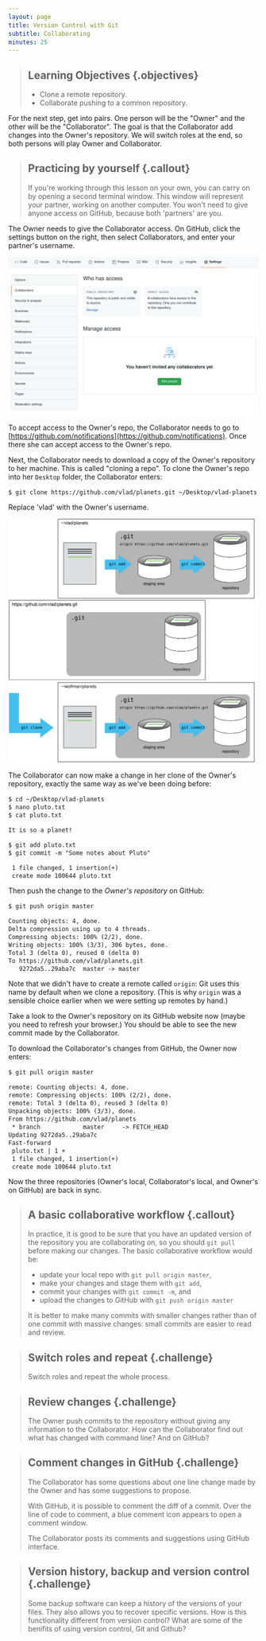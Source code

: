 ```yaml
---
layout: page
title: Version Control with Git
subtitle: Collaborating
minutes: 25
---
```

> ## Learning Objectives {.objectives}
> *   Clone a remote repository.
> *  Collaborate pushing to a common repository.

For the next step, get into pairs.  One person will be the "Owner" and the other
will be the "Collaborator". The goal is that the Collaborator add changes into
the Owner's repository. We will switch roles at the end, so both persons will
play Owner and Collaborator.

> ## Practicing by yourself {.callout}
>
> If you're working through this lesson on your own, you can carry on by opening
> a second terminal window.
> This window will represent your partner, working on another computer. You
> won't need to give anyone access on GitHub, because both 'partners' are you.

The Owner needs to give the Collaborator access.
On GitHub, click the settings button on the right,
then select Collaborators, and enter your partner's username.

![Adding collaborators on GitHub](fig/github-add-collaborators.png)

To accept access to the Owner's repo, the Collaborator 
needs to go to [https://github.com/notifications](https://github.com/notifications).
Once there she can accept access to the Owner's repo.

Next, the Collaborator needs to download a copy of the Owner's repository to her
 machine. This is called "cloning a repo". To clone the Owner's repo into
her `Desktop` folder, the Collaborator enters:

~~~ {.bash}
$ git clone https://github.com/vlad/planets.git ~/Desktop/vlad-planets
~~~

Replace 'vlad' with the Owner's username.

![After Creating Clone of Repository](fig/github-collaboration.svg)

The Collaborator can now make a change in her clone of the Owner's repository,
exactly the same way as we've been doing before:

~~~ {.bash}
$ cd ~/Desktop/vlad-planets
$ nano pluto.txt
$ cat pluto.txt
~~~
~~~ {.output}
It is so a planet!
~~~
~~~ {.bash}
$ git add pluto.txt
$ git commit -m "Some notes about Pluto"
~~~
~~~ {.output}
 1 file changed, 1 insertion(+)
 create mode 100644 pluto.txt
~~~

Then push the change to the *Owner's repository* on GitHub:

~~~ {.bash}
$ git push origin master
~~~
~~~ {.output}
Counting objects: 4, done.
Delta compression using up to 4 threads.
Compressing objects: 100% (2/2), done.
Writing objects: 100% (3/3), 306 bytes, done.
Total 3 (delta 0), reused 0 (delta 0)
To https://github.com/vlad/planets.git
   9272da5..29aba7c  master -> master
~~~

Note that we didn't have to create a remote called `origin`: Git uses this
name by default when we clone a repository.  (This is why `origin` was a
sensible choice earlier when we were setting up remotes by hand.)

Take a look to the Owner's repository on its GitHub website now (maybe you need
to refresh your browser.) You should be able to see the new commit made by the
Collaborator.

To download the Collaborator's changes from GitHub, the Owner now enters:

~~~ {.bash}
$ git pull origin master
~~~
~~~ {.output}
remote: Counting objects: 4, done.
remote: Compressing objects: 100% (2/2), done.
remote: Total 3 (delta 0), reused 3 (delta 0)
Unpacking objects: 100% (3/3), done.
From https://github.com/vlad/planets
 * branch            master     -> FETCH_HEAD
Updating 9272da5..29aba7c
Fast-forward
 pluto.txt | 1 +
 1 file changed, 1 insertion(+)
 create mode 100644 pluto.txt
~~~

Now the three repositories (Owner's local, Collaborator's local, and Owner's on
GitHub) are back in sync.

> ## A basic collaborative workflow  {.callout}
>
> In practice, it is good to be sure that you have an updated version of the
> repository you are collaborating on, so you should `git pull` before making
> our changes. The basic collaborative workflow would be:
>
> * update your local repo with `git pull origin master`,
> * make your changes and stage them with `git add`,
> * commit your changes with `git commit -m`, and
> * upload the changes to GitHub with `git push origin master`
>
> It is better to make many commits with smaller changes rather than
> of one commit with massive changes: small commits are easier to
> read and review.

> ## Switch roles and repeat {.challenge}
>
> Switch roles and repeat the whole process.

> ## Review changes {.challenge}
>
> The Owner push commits to the repository without giving any information
> to the Collaborator. How can the Collaborator find out what has changed with
> command line? And on GitHub?

> ## Comment changes in GitHub {.challenge}
>
> The Collaborator has some questions about one line change made by the Owner and
> has some suggestions to propose.
>
> With GitHub, it is possible to comment the diff of a commit. Over the line of
> code to comment, a blue comment icon appears to open a comment window.
>
> The Collaborator posts its comments and suggestions using GitHub interface.

> ## Version history, backup and version control {.challenge}
>
> Some backup software can keep a history of the versions of your files. They also
> allows you to recover specific versions. How is this functionality different from version control?
> What are some of the benifits of using version control, Git and Github?
